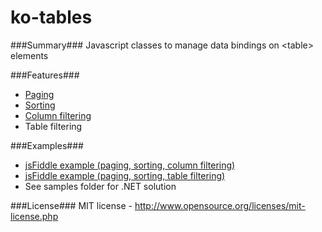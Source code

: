 ko-tables
=========

###Summary###
Javascript classes to manage data bindings on &lt;table> elements

###Features###
+ [Paging](http://jsfiddle.net/nB84m/)
+ [Sorting](http://jsfiddle.net/Zq2NA/2/)
+ [Column filtering](http://jsfiddle.net/Zwqg2/)
+ Table filtering
  
###Examples###
+ [jsFiddle example (paging, sorting, column filtering)](http://jsfiddle.net/E3fwZ/4/)
+ [jsFiddle example (paging, sorting, table filtering)](http://jsfiddle.net/x89d9/4/)
+ See samples folder for .NET solution 

###License###
MIT license - http://www.opensource.org/licenses/mit-license.php
